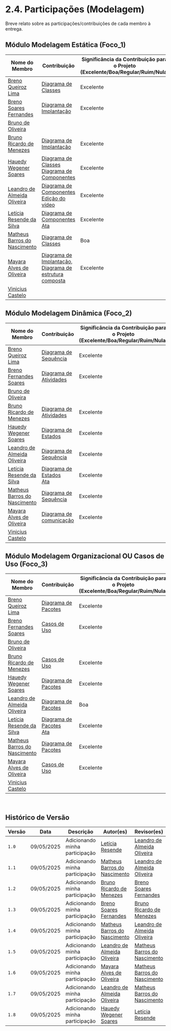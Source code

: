 # 2.4. Participações (Modelagem)

Breve relato sobre as participações/contribuições de cada membro à entrega. 

## Módulo Modelagem Estática (Foco_1)


| Nome do Membro                                                         | Contribuição                                             | Significância da Contribuição para o Projeto (Excelente/Boa/Regular/Ruim/Nula) |
| ---------------------------------------------------------------------- | -------------------------------------------------------- | ------------------------------------------------------------------------------ |
| [Breno Queiroz Lima](https://github.com/brenob6)   |   <a href="https://unbarqdsw2025-1-turma01.github.io/2025.1-T01-_G4_QuemFazNiver_GostaDe_Entrega_02/#/Modelagem/2.1.1.DiagramaClasse">Diagrama de Classes</a>      | Excelente |
| [Breno Soares Fernandes](https://github.com/brenofrds) | <a href="https://unbarqdsw2025-1-turma01.github.io/2025.1-T01-_G4_QuemFazNiver_GostaDe_Entrega_02/#/Modelagem/2.1.3.DiagramaImplantacao">Diagrama de Implantação</a> | Excelente |
| [Bruno de Oliveira](https://github.com/BrunoOLiveirax)  |   | |
| [Bruno Ricardo de Menezes](https://github.com/EhOBruno) | <a href="https://unbarqdsw2025-1-turma01.github.io/2025.1-T01-_G4_QuemFazNiver_GostaDe_Entrega_02/#/Modelagem/2.1.3.DiagramaImplantacao">Diagrama de Implantação</a> | Excelente |
| [Hauedy Wegener Soares](https://github.com/HauedyWS)      | <a href="https://unbarqdsw2025-1-turma01.github.io/2025.1-T01-_G4_QuemFazNiver_GostaDe_Entrega_02/#/Modelagem/2.1.1.DiagramaClasse" target="_blank"> Diagrama de Classes <a/> <br/> <a href="https://unbarqdsw2025-1-turma01.github.io/2025.1-T01-_G4_QuemFazNiver_GostaDe_Entrega_02/#/Modelagem/2.1.2.DiagramaComponentes" target="_blank"> Diagrama de Componentes <a/> |    Excelente      |   
| [Leandro de Almeida Oliveira](https://github.com/leomitx10) | <a href="https://unbarqdsw2025-1-turma01.github.io/2025.1-T01-_G4_QuemFazNiver_GostaDe_Entrega_02/#/Modelagem/2.1.2.DiagramaComponentes">Diagrama de Componentes</a> <br> <a href="https://unbarqdsw2025-1-turma01.github.io/2025.1-T01-_G4_QuemFazNiver_GostaDe_Entrega_02/#/Modelagem/2.5.1.reuniao1">Edição do vídeo</a>   | Excelente |
| [Letícia Resende da Silva ](https://github.com/LeticiaResende23) |<a href="https://unbarqdsw2025-1-turma01.github.io/2025.1-T01-_G4_QuemFazNiver_GostaDe_Entrega_02/#/Modelagem/2.1.2.DiagramaComponentes">Diagrama de Componentes</a> <br> <a href="https://unbarqdsw2025-1-turma01.github.io/2025.1-T01-_G4_QuemFazNiver_GostaDe_Entrega_02/#/Modelagem/2.5.1.reuniao1">Ata</a>  | Excelente |
| [Matheus Barros do Nascimento](https://github.com/Ninja-Haiyai)      |  <a href="https://unbarqdsw2025-1-turma01.github.io/2025.1-T01-_G4_QuemFazNiver_GostaDe_Entrega_02/#/Modelagem/2.1.1.DiagramaClasse">Diagrama de Classes</a>      | Boa 
| [Mayara Alves de Oliveira](https://github.com/Mayara-tech)   |  <a href="https://unbarqdsw2025-1-turma01.github.io/2025.1-T01-_G4_QuemFazNiver_GostaDe_Entrega_02/#/Modelagem/2.1.3.DiagramaImplantacao">Diagrama de Implantação,</a>  <a href="https://unbarqdsw2025-1-turma01.github.io/2025.1-T01-_G4_QuemFazNiver_GostaDe_Entrega_02/#/Modelagem/2.5.2.DiagramaEstruturaComposta">Diagrama de estrutura composta</a>   |  Excelente |
| [Vinicius Castelo](https://github.com/Vini47)   |   |    |      


## Módulo Modelagem Dinâmica (Foco_2)

| Nome do Membro                                                         | Contribuição                                             | Significância da Contribuição para o Projeto (Excelente/Boa/Regular/Ruim/Nula) |
| ---------------------------------------------------------------------- | -------------------------------------------------------- | ------------------------------------------------------------------------------ |
| [Breno Queiroz Lima](https://github.com/brenob6)     |<a href="https://unbarqdsw2025-1-turma01.github.io/2025.1-T01-_G4_QuemFazNiver_GostaDe_Entrega_02/#/Modelagem/2.2.1.DiagramaSequencia">Diagrama de Sequência</a>      | Excelente   |
| [Breno Fernandes Soares](https://github.com/brenofrds) | <a href="https://unbarqdsw2025-1-turma01.github.io/2025.1-T01-_G4_QuemFazNiver_GostaDe_Entrega_02/#/Modelagem/2.2.2.DiagramaAtividades">Diagrama de Atividades</a> | Excelente |
| [Bruno de Oliveira](https://github.com/BrunoOLiveirax)  |   | |
| [Bruno Ricardo de Menezes](https://github.com/EhOBruno) | <a href="https://unbarqdsw2025-1-turma01.github.io/2025.1-T01-_G4_QuemFazNiver_GostaDe_Entrega_02/#/Modelagem/2.2.2.DiagramaAtividades">Diagrama de Atividades</a> | Excelente |
| [Hauedy Wegener Soares](https://github.com/HauedyWS)      | <a href="https://unbarqdsw2025-1-turma01.github.io/2025.1-T01-_G4_QuemFazNiver_GostaDe_Entrega_02/#/Modelagem/2.2.4.DiagramaEstados" target="_blank">Diagrama de Estados</a>  |     Excelente     |   
| [Leandro de Almeida Oliveira](https://github.com/leomitx10) |  <a href="https://unbarqdsw2025-1-turma01.github.io/2025.1-T01-_G4_QuemFazNiver_GostaDe_Entrega_02/#/Modelagem/2.2.1.DiagramaSequencia">Diagrama de Sequência</a>      | Excelente   |
| [Letícia Resende da Silva ](https://github.com/LeticiaResende23) | <a href="https://unbarqdsw2025-1-turma01.github.io/2025.1-T01-_G4_QuemFazNiver_GostaDe_Entrega_02/#/Modelagem/2.2.4.DiagramaEstados">Diagrama de Estados</a> <br> <a href="https://unbarqdsw2025-1-turma01.github.io/2025.1-T01-_G4_QuemFazNiver_GostaDe_Entrega_02/#/Modelagem/2.5.1.reuniao1">Ata</a>    | Excelente  |
| [Matheus Barros do Nascimento](https://github.com/Ninja-Haiyai)      |   <a href="https://unbarqdsw2025-1-turma01.github.io/2025.1-T01-_G4_QuemFazNiver_GostaDe_Entrega_02/#/Modelagem/2.2.1.DiagramaSequencia">Diagrama de Sequência</a>      | Excelente
| [Mayara Alves de Oliveira](https://github.com/Mayara-tech)   |  <a href="https://unbarqdsw2025-1-turma01.github.io/2025.1-T01-_G4_QuemFazNiver_GostaDe_Entrega_02/#/Modelagem/2.2.3.DiagramaComunicacao">Diagrama de comunicação</a>   | Excelente |
| [Vinicius Castelo](https://github.com/Vini47)   |   |    |    


## Módulo Modelagem Organizacional OU Casos de Uso (Foco_3)
| Nome do Membro                                                         | Contribuição                                             | Significância da Contribuição para o Projeto (Excelente/Boa/Regular/Ruim/Nula) |
| ---------------------------------------------------------------------- | -------------------------------------------------------- | ------------------------------------------------------------------------------ |
| [Breno Queiroz Lima](https://github.com/brenob6)   | <a href="https://unbarqdsw2025-1-turma01.github.io/2025.1-T01-_G4_QuemFazNiver_GostaDe_Entrega_02/#/Modelagem/2.3.1.DiagramaPacotes">Diagrama de Pacotes</a> |  Excelente    |
| [Breno Fernandes Soares](https://github.com/brenofrds) |  <a href="https://unbarqdsw2025-1-turma01.github.io/2025.1-T01-_G4_QuemFazNiver_GostaDe_Entrega_02/#/Modelagem/2.3.2.DiagramaCasosdeUso">Casos de Uso</a> | Excelente |
| [Bruno de Oliveira](https://github.com/BrunoOLiveirax)  |   | |
| [Bruno Ricardo de Menezes](https://github.com/EhOBruno) | <a href="https://unbarqdsw2025-1-turma01.github.io/2025.1-T01-_G4_QuemFazNiver_GostaDe_Entrega_02/#/Modelagem/2.3.2.DiagramaCasosdeUso">Casos de Uso</a> | Excelente |
| [Hauedy Wegener Soares](https://github.com/HauedyWS)      | <a href="https://unbarqdsw2025-1-turma01.github.io/2025.1-T01-_G4_QuemFazNiver_GostaDe_Entrega_02/#/Modelagem/2.3.1.DiagramaPacotes" target="_blank" >Diagrama de Pacotes</a> |    Excelente      |   
| [Leandro de Almeida Oliveira](https://github.com/leomitx10) | <a href="https://unbarqdsw2025-1-turma01.github.io/2025.1-T01-_G4_QuemFazNiver_GostaDe_Entrega_02/#/Modelagem/2.3.1.DiagramaPacotes">Diagrama de Pacotes</a> | Boa |
| [Letícia Resende da Silva ](https://github.com/LeticiaResende23) | <a href="https://unbarqdsw2025-1-turma01.github.io/2025.1-T01-_G4_QuemFazNiver_GostaDe_Entrega_02/#/Modelagem/2.3.1.DiagramaPacotes">Diagrama de Pacotes</a> <br> <a href="https://unbarqdsw2025-1-turma01.github.io/2025.1-T01-_G4_QuemFazNiver_GostaDe_Entrega_02/#/Modelagem/2.5.1.reuniao1">Ata</a>| Excelente  |
| [Matheus Barros do Nascimento](https://github.com/Ninja-Haiyai)      |   <a href="https://unbarqdsw2025-1-turma01.github.io/2025.1-T01-_G4_QuemFazNiver_GostaDe_Entrega_02/#/Modelagem/2.3.1.DiagramaPacotes">Diagrama de Pacotes</a> |  Excelente    |
| [Mayara Alves de Oliveira](https://github.com/Mayara-tech)   |   <a href="https://unbarqdsw2025-1-turma01.github.io/2025.1-T01-_G4_QuemFazNiver_GostaDe_Entrega_02/#/Modelagem/2.3.2.DiagramaCasosdeUso">Casos de Uso</a>  | Excelente |
| [Vinicius Castelo](https://github.com/Vini47)   |   |    |    


<br>

## **Histórico de Versão**

| Versão | Data | Descrição | Autor(es) | Revisor(es) |
| ------ | ---- | --------- | --------- | ---------- |
| `1.0`  | 09/05/2025 | Adicionando minha participação |[Letícia Resende](https://github.com/LeticiaResende23) |[Leandro de Almeida Oliveira](https://github.com/leomitx10)|
| `1.1`  | 09/05/2025 | Adicionando minha participação |[Matheus Barros do Nascimento](https://github.com/Ninja-Haiyai) |[Leandro de Almeida Oliveira](https://github.com/leomitx10)|
| `1.2`  | 09/05/2025 | Adicionando minha participação | [Bruno Ricardo de Menezes ](https://github.com/EhOBruno) | [Breno Soares Fernandes](https://github.com/brenofrds) |
| `1.3`  | 09/05/2025 | Adicionando minha participação | [Breno Soares Fernandes](https://github.com/brenofrds) | [Bruno Ricardo de Menezes ](https://github.com/EhOBruno) |
| `1.4`  | 09/05/2025 | Adicionando minha participação |[Matheus Barros do Nascimento](https://github.com/Ninja-Haiyai) |[Leandro de Almeida Oliveira](https://github.com/leomitx10)|
| `1.5`  | 09/05/2025 | Adicionando minha participação |[Leandro de Almeida Oliveira](https://github.com/leomitx10) | [Matheus Barros do Nascimento](https://github.com/Ninja-Haiyai) |
| `1.6`  | 09/05/2025 | Adicionando minha participação |[Mayara Alves de Oliveira](https://github.com/mayara-tech) | [Matheus Barros do Nascimento](https://github.com/Ninja-Haiyai) |
| `1.7`  | 09/05/2025 | Adicionando minha participação |[Leandro de Almeida Oliveira](https://github.com/leomitx10) | [Matheus Barros do Nascimento](https://github.com/Ninja-Haiyai) |
| `1.8`  | 09/05/2025 | Adicionando minha participação |[Hauedy Wegener Soares](https://github.com/HauedyWS) | [Letícia Resende](https://github.com/LeticiaResende23) |




